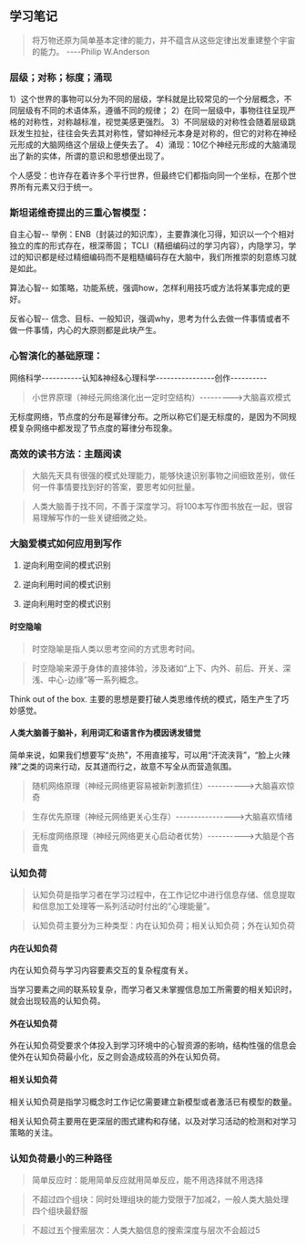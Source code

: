 ## 学习笔记

> 将万物还原为简单基本定律的能力，并不蕴含从这些定律出发重建整个宇宙的能力。
----Philip W.Anderson

### 层级；对称；标度；涌现

1）这个世界的事物可以分为不同的层级，学科就是比较常见的一个分层概念，不同层级有不同的术语体系，遵循不同的规律；
2）在同一层级中，事物往往呈现严格的对称性，对称越标准，视觉美感更强烈。
3）不同层级的对称性会随着层级跳跃发生拉扯，往往会失去其对称性，譬如神经元本身是对称的，但它的对称在神经元形成的大脑网络这个层级上便失去了。
4）涌现：10亿个神经元形成的大脑涌现出了新的实体，所谓的意识和思想便出现了。

个人感受：也许存在着许多个平行世界，但最终它们都指向同一个坐标，在那个世界所有元素又归于统一。

### 斯坦诺维奇提出的三重心智模型：
自主心智--
举例：ENB（封装过的知识库），主要靠演化习得，知识以一个个相对独立的库的形式存在，根深蒂固；
TCLI（精细编码过的学习内容），内隐学习，学过的知识都是经过精细编码而不是粗糙编码存在大脑中，我们所推崇的刻意练习就是如此。

算法心智--
如策略，功能系统，强调how，怎样利用技巧或方法将某事完成的更好。

反省心智--
信念、目标、一般知识，强调why，思考为什么去做一件事情或者不做一件事情，内心的大原则都是此块产生。

### 心智演化的基础原理：
网络科学-----------认知&神经&心理科学----------------创作----------
  
> 小世界原理（神经元网络演化出一定时空结构）--------->大脑喜欢模式

无标度网络，节点度的分布是幂律分布。之所以称它们是无标度的，是因为不同规模复杂网络中都发现了节点度的幂律分布现象。

### 高效的读书方法：主题阅读

> 大脑先天具有很强的模式处理能力，能够快速识别事物之间细致差别，做任何一件事情要找到好的答案，要思考如何批量。

> 人类大脑善于找不同，不善于深度学习。将100本写作图书放在一起，很容易理解写作的一些关键细微之处。


### 大脑爱模式如何应用到写作

1. 逆向利用空间的模式识别

2. 逆向利用时间的模式识别

3. 逆向利用时空的模式识别


#### 时空隐喻

> 时空隐喻是指人类以思考空间的方式思考时间。

> 时空隐喻来源于身体的直接体验，涉及诸如“上下、内外、前后、开关、深浅、中心-边缘”等一系列概念。

Think out of the box. 主要的思想是要打破人类思维传统的模式，陌生产生了巧妙感觉。

#### 人类大脑善于脑补，利用词汇和语言作为模因诱发错觉

简单来说，如果我们想要写“炎热”，不用直接写，可以用“汗流浃背”，“脸上火辣辣”之类的词来行动，反其道而行之，故意不写全从而营造氛围。


> 随机网络原理（神经元网络更容易被新刺激抓住）---------->大脑喜欢惊奇

> 生存优先原理（神经元网络更关心生存）---------------->大脑喜欢情绪

> 无标度网络原理（神经元网络更关心启动者优势）---------->大脑是个吝啬鬼


### 认知负荷

> 认知负荷是指学习者在学习过程中，在工作记忆中进行信息存储、信息提取和信息加工处理等一系列活动时付出的“心理能量”。

> 认知负荷主要分为三种类型：内在认知负荷；相关认知负荷；外在认知负荷

#### 内在认知负荷

内在认知负荷与学习内容要素交互的复杂程度有关。

当学习要素之间的联系较复杂，而学习者又未掌握信息加工所需要的相关知识时，就会出现较高的认知负荷。

#### 外在认知负荷

外在认知负荷受要求个体投入到学习环境中的心智资源的影响，结构性强的信息会使外在认知负荷最小化，反之则会造成较高的外在认知负荷。

#### 相关认知负荷

相关认知负荷是指学习概念时工作记忆需要建立新模型或者激活已有模型的数量。

相关认知负荷主要用在更深层的图式建构和存储，以及对学习活动的检测和对学习策略的关注。

### 认知负荷最小的三种路径

> 简单反应时：能用简单反应就用简单反应，能不用选择就不用选择

> 不超过四个组块：同时处理组块的能力受限于7加减2，一般人类大脑处理四个组块最舒服

> 不超过五个搜索层次：人类大脑信息的搜索深度与层次不会超过5


